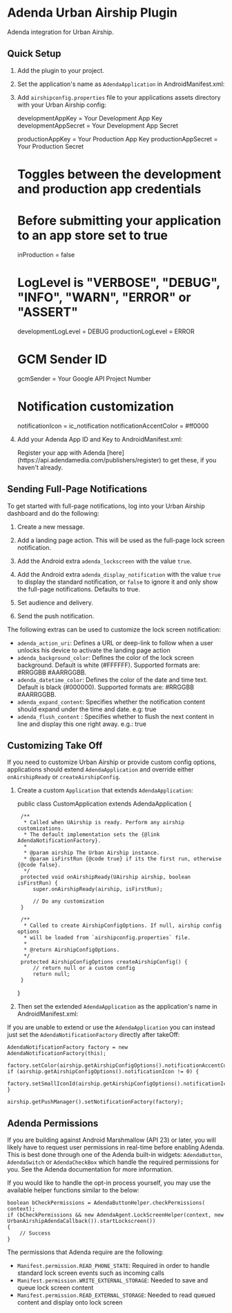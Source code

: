 # Adenda Urban Airship Plugin

Adenda integration for Urban Airship.

## Quick Setup

1) Add the plugin to your project.

2) Set the application's name as `AdendaApplication` in AndroidManifest.xml:

    <application android:name=".AdendaApplication">

3) Add `airshipconfig.properties` file to your applications assets directory with your Urban Airship config:

    developmentAppKey = Your Development App Key
    developmentAppSecret = Your Development App Secret
    
    productionAppKey = Your Production App Key
    productionAppSecret = Your Production Secret
    
    # Toggles between the development and production app credentials
    # Before submitting your application to an app store set to true
    inProduction = false
    
    # LogLevel is "VERBOSE", "DEBUG", "INFO", "WARN", "ERROR" or "ASSERT"
    developmentLogLevel = DEBUG
    productionLogLevel = ERROR
    
    # GCM Sender ID
    gcmSender = Your Google API Project Number
    
    # Notification customization
    notificationIcon = ic_notification
    notificationAccentColor = #ff0000

4) Add your Adenda App ID and Key to AndroidManifest.xml:

    <meta-data android:name="adenda_app_id" android:value="Your App ID"/>
    <meta-data android:name="adenda_app_key" android:value="Your App Key"/>
   Register your app with Adenda [here](https://api.adendamedia.com/publishers/register) to get these, if you haven't already. 
  
## Sending Full-Page Notifications

To get started with full-page notifications, log into your Urban Airship dashboard and do the following:

1) Create a new message.

3) Add a landing page action. This will be used as the full-page lock screen notification.

4) Add the Android extra `adenda_lockscreen` with the value `true`.

5) Add the Android extra `adenda_display_notification` with the value `true` to display the standard notification, or `false` to ignore it and only show the full-page notifications. Defaults to true.

5) Set audience and delivery.

6) Send the push notification.

The following extras can be used to customize the lock screen notification:

- `adenda_action_uri`: Defines a URL or deep-link to follow when a user unlocks his device to activate the landing page action
- `adenda_background_color`: Defines the color of the lock screen background. Default is white (#FFFFFF). Supported formats are: #RRGGBB #AARRGGBB.
- `adenda_datetime_color`: Defines the color of the date and time text. Default is black (#000000). Supported formats are: #RRGGBB #AARRGGBB.
- `adenda_expand_content`: Specifies whether the notification content should expand under the time and date. e.g: true
- `adenda_flush_content` : Specifies whether to flush the next content in line and display this one right away. e.g.: true

## Customizing Take Off

If you need to customize Urban Airship or provide custom config options, applications should
extend  ``AdendaApplication`` and override either ``onAirshipReady`` or ``createAirshipConfig``.

1) Create a custom `Application` that extends `AdendaApplication`:

   public class CustomApplication extends AdendaApplication {
        
        /**
         * Called when UAirship is ready. Perform any airship customizations.
         * The default implementation sets the {@link AdendaNotificationFactory}.
         *
         * @param airship The Urban Airship instance.
         * @param isFirstRun {@code true} if its the first run, otherwise {@code false}.
         */
        protected void onAirshipReady(UAirship airship, boolean isFirstRun) {
            super.onAirshipReady(airship, isFirstRun);
            
            // Do any customization
        }
    
        /**
         * Called to create AirshipConfigOptions. If null, airship config options
         * will be loaded from `airshipconfig.properties` file.
         *
         * @return AirshipConfigOptions.
         */
        protected AirshipConfigOptions createAirshipConfig() {
            // return null or a custom config
            return null;
        }
    }


2) Then set the extended `AdendaApplication` as the application's name in AndroidManifest.xml:

    <application android:name=".CustomApplication">


If you are unable to extend or use the `AdendaApplication` you can instead just set the `AdendaNotificationFactory`
directly after takeOff:

    AdendaNotificationFactory factory = new AdendaNotificationFactory(this);

    factory.setColor(airship.getAirshipConfigOptions().notificationAccentColor);
    if (airship.getAirshipConfigOptions().notificationIcon != 0) {
        factory.setSmallIconId(airship.getAirshipConfigOptions().notificationIcon);
    }

    airship.getPushManager().setNotificationFactory(factory);
    
## Adenda Permissions

If you are building against Android Marshmallow (API 23) or later, you will likely have to request user permissions in real-time before enabling Adenda. This is best done through one of the Adenda built-in widgets: `AdendaButton`, `AdendaSwitch` or `AdendaCheckBox` which handle the required permissions for you. See the Adenda documentation for more information.

If you would like to handle the opt-in process yourself, you may use the available helper functions similar to the below:

    boolean bCheckPermissions = AdendaButtonHelper.checkPermissions( context);
    if (bCheckPermissions && new AdendaAgent.LockScreenHelper(context, new UrbanAirshipAdendaCallback()).startLockscreen())
    {
        // Success
    }
The permissions that Adenda require are the following:
- `Manifest.permission.READ_PHONE_STATE`: Required in order to handle standard lock screen events such as incoming calls
- `Manifest.permission.WRITE_EXTERNAL_STORAGE`: Needed to save and queue lock screen content 
- `Manifest.permission.READ_EXTERNAL_STORAGE`: Needed to read queued content and display onto lock screen
